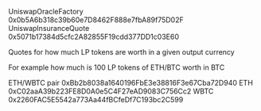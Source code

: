 UniswapOracleFactory 0x0b5A6b318c39b60e7D8462F888e7fbA89f75D02F
UniswapInsuranceQuote 0x5071b17384d5cfc2A82855F19cdd377DD1c03E60

Quotes for how much LP tokens are worth in a given output currency

For example how much is 100 LP tokens of ETH/BTC worth in BTC

ETH/WBTC pair 0xBb2b8038a1640196FbE3e38816F3e67Cba72D940
ETH 0xC02aaA39b223FE8D0A0e5C4F27eAD9083C756Cc2
WBTC 0x2260FAC5E5542a773Aa44fBCfeDf7C193bc2C599

